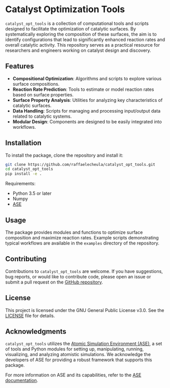 # Catalyst Optimization Tools

`catalyst_opt_tools` is a collection of computational tools and scripts designed to facilitate the optimization of catalytic surfaces. By systematically exploring the composition of these surfaces, the aim is to identify configurations that lead to significantly enhanced reaction rates and overall catalytic activity. This repository serves as a practical resource for researchers and engineers working on catalyst design and discovery.

## Features

- **Compositional Optimization**: Algorithms and scripts to explore various surface compositions.
- **Reaction Rate Prediction**: Tools to estimate or model reaction rates based on surface properties.
- **Surface Property Analysis**: Utilities for analyzing key characteristics of catalytic surfaces.
- **Data Handling**: Scripts for managing and processing input/output data related to catalytic systems.
- **Modular Design**: Components are designed to be easily integrated into workflows.

## Installation

To install the package, clone the repository and install it:

```bash
git clone https://github.com/raffaelecheula/catalyst_opt_tools.git
cd catalyst_opt_tools
pip install -e .
```

Requirements:
- Python 3.5 or later
- Numpy
- [ASE](https://wiki.fysik.dtu.dk/ase/)

## Usage

The package provides modules and functions to optimize surface composition and maximize reaction rates. Example scripts demonstrating typical workflows are available in the `examples` directory of the repository.

## Contributing

Contributions to `catalyst_opt_tools` are welcome. If you have suggestions, bug reports, or would like to contribute code, please open an issue or submit a pull request on the [GitHub repository](https://github.com/raffaelecheula/catalyst_opt_tools).

## License

This project is licensed under the GNU General Public License v3.0. See the [LICENSE](https://github.com/raffaelecheula/catalyst_opt_tools/LICENSE) file for details.

## Acknowledgments

`catalyst_opt_tools` utilizes the [Atomic Simulation Environment (ASE)](https://wiki.fysik.dtu.dk/ase/), a set of tools and Python modules for setting up, manipulating, running, visualizing, and analyzing atomistic simulations. We acknowledge the developers of ASE for providing a robust framework that supports this package.

For more information on ASE and its capabilities, refer to the [ASE documentation](https://wiki.fysik.dtu.dk/ase/). 